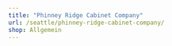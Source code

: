 ```yaml
---
title: "Phinney Ridge Cabinet Company"
url: /seattle/phinney-ridge-cabinet-company/
shop: Allgemein
---
```

